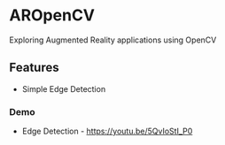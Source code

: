 # AROpenCV

Exploring Augmented Reality applications using OpenCV

## Features

* Simple Edge Detection

### Demo

* Edge Detection - https://youtu.be/5QvIoStI_P0
